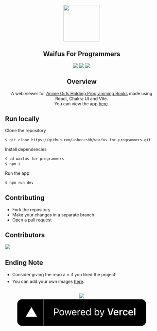 <div align="center">
  <img align="center" src="https://i.imgur.com/XiOBprr.png" border-radius="50%" width="120px" height="120px"/>
  <h2 align="center">Waifus For Programmers</h2>
  <img src="https://api.visitorbadge.io/api/VisitorHit?user=asheeeshh&repo=waifus-for-programmers&countColor=%2337d67a" />
  <img src="https://img.shields.io/github/license/asheeeshh/waifus-for-programmers?color=%2337d67a&style=for-the-badge" />
  <img src="https://vercelbadge.vercel.app/api/asheeeshh/waifus-for-programmers?style=for-the-badge&color=%2337d67a" />
</div>

<div align="center">
  <h2>Overview</h2>
  A web viewer for <a href="https://github.com/cat-milk/Anime-Girls-Holding-Programming-Books">Anime Girls Holding Programming Books</a> made using React, Chakra UI and Vite.</br>
  You can view the app <a href="https://waifus-for-programmers.vercel.app">here</a>.
</div>

## Run locally

Clone the repository
```bash
$ git clone https://github.com/asheeeshh/waifus-for-programmers.git
```
Install dependencies
```bash
$ cd waifus-for-programmers
$ npm i
```
Run the app
```bash
$ npm run dev
```

## Contributing

- Fork the repository
- Make your changes in a separate branch
- Open a pull request

## Contributors

<a href="https://github.com/asheeeshh/waifus-for-programmers/graphs/contributors">
  <img src="https://contrib.rocks/image?repo=asheeeshh/waifus-for-programmers" />
</a>

## Ending Note
- Consider giving the repo a ⭐ if you liked the project!
- You can add your own images [here](https://github.com/cat-milk/Anime-Girls-Holding-Programming-Books).
</br>
<div align="center">
   <img src="https://img.shields.io/badge/Made%20With-%E2%9D%A4-%2337d67a?style=for-the-badge" /></br>
   <a href="https://vercel.com?utm_source=waifus-for-programmers"><img src="https://raw.githubusercontent.com/abumalick/powered-by-vercel/master/powered-by-vercel.svg" /></a>
</div>

